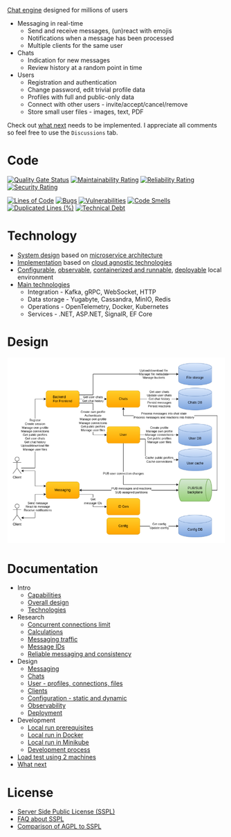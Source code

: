 [Chat engine](docs/intro-capabilities.md) designed for millions of users

* Messaging in real-time
  - Send and receive messages, (un)react with emojis
  - Notifications when a message has been processed
  - Multiple clients for the same user
* Chats
  - Indication for new messages
  - Review history at a random point in time
* Users
  - Registration and authentication
  - Change password, edit trivial profile data
  - Profiles with full and public-only data
  - Connect with other users - invite/accept/cancel/remove
  - Store small user files - images, text, PDF

Check out [what next](docs/what-next.md) needs to be implemented. I appreciate all comments so feel free to use the `Discussions` tab.

# Code

[![Quality Gate Status](https://sonarcloud.io/api/project_badges/measure?project=cvetomir-todorov_CecoChat&metric=alert_status)](https://sonarcloud.io/dashboard?id=cvetomir-todorov_CecoChat)
[![Maintainability Rating](https://sonarcloud.io/api/project_badges/measure?project=cvetomir-todorov_CecoChat&metric=sqale_rating)](https://sonarcloud.io/dashboard?id=cvetomir-todorov_CecoChat)
[![Reliability Rating](https://sonarcloud.io/api/project_badges/measure?project=cvetomir-todorov_CecoChat&metric=reliability_rating)](https://sonarcloud.io/dashboard?id=cvetomir-todorov_CecoChat)
[![Security Rating](https://sonarcloud.io/api/project_badges/measure?project=cvetomir-todorov_CecoChat&metric=security_rating)](https://sonarcloud.io/dashboard?id=cvetomir-todorov_CecoChat)

[![Lines of Code](https://sonarcloud.io/api/project_badges/measure?project=cvetomir-todorov_CecoChat&metric=ncloc)](https://sonarcloud.io/dashboard?id=cvetomir-todorov_CecoChat)
[![Bugs](https://sonarcloud.io/api/project_badges/measure?project=cvetomir-todorov_CecoChat&metric=bugs)](https://sonarcloud.io/dashboard?id=cvetomir-todorov_CecoChat)
[![Vulnerabilities](https://sonarcloud.io/api/project_badges/measure?project=cvetomir-todorov_CecoChat&metric=vulnerabilities)](https://sonarcloud.io/dashboard?id=cvetomir-todorov_CecoChat)
[![Code Smells](https://sonarcloud.io/api/project_badges/measure?project=cvetomir-todorov_CecoChat&metric=code_smells)](https://sonarcloud.io/dashboard?id=cvetomir-todorov_CecoChat)
[![Duplicated Lines (%)](https://sonarcloud.io/api/project_badges/measure?project=cvetomir-todorov_CecoChat&metric=duplicated_lines_density)](https://sonarcloud.io/dashboard?id=cvetomir-todorov_CecoChat)
[![Technical Debt](https://sonarcloud.io/api/project_badges/measure?project=cvetomir-todorov_CecoChat&metric=sqale_index)](https://sonarcloud.io/dashboard?id=cvetomir-todorov_CecoChat)

# Technology

* [System design](docs/intro-design.md) based on [microservice architecture](https://microservices.io/)
* [Implementation](source) based on [cloud agnostic technologies](docs/intro-technologies.md)
* [Configurable](docs/design-configuration.md), [observable](docs/design-observability.md), [containerized and runnable](docs/dev-run-prerequisites.md), [deployable](docs/design-deployment.md) local environment
* [Main technologies](docs/intro-technologies.md)
  - Integration - Kafka, gRPC, WebSocket, HTTP
  - Data storage - Yugabyte, Cassandra, MinIO, Redis
  - Operations - OpenTelemetry, Docker, Kubernetes
  - Services - .NET, ASP.NET, SignalR, EF Core

# Design

![Design](docs/images/cecochat-overall.png)

# Documentation

* Intro
  - [Capabilities](docs/intro-capabilities.md)
  - [Overall design](docs/intro-design.md)
  - [Technologies](docs/intro-technologies.md)
* Research
  - [Concurrent connections limit](docs/research-connection-limit.md)
  - [Calculations](docs/research-calculations.md)
  - [Messaging traffic](docs/research-messaging-traffic.md)
  - [Message IDs](docs/research-message-ids.md)
  - [Reliable messaging and consistency](docs/research-reliable-messaging-consistency.md)
* Design
  - [Messaging](docs/design-messaging.md)
  - [Chats](docs/design-chats.md)
  - [User - profiles, connections, files](docs/design-users.md)
  - [Clients](docs/design-clients.md)
  - [Configuration - static and dynamic](docs/design-configuration.md)
  - [Observability](docs/design-observability.md)
  - [Deployment](docs/design-deployment.md)
* Development
  - [Local run prerequisites](docs/dev-run-prerequisites.md)
  - [Local run in Docker](docs/dev-run-docker.md)
  - [Local run in Minikube](docs/dev-run-minikube.md)
  - [Development process](docs/dev-process.md)
* [Load test using 2 machines](docs/load-test.md)
* [What next](docs/what-next.md)

# License

* [Server Side Public License (SSPL)](https://www.mongodb.com/licensing/server-side-public-license)
* [FAQ about SSPL](https://www.mongodb.com/licensing/server-side-public-license/faq)
* [Comparison of AGPL to SSPL](https://webassets.mongodb.com/_com_assets/legal/SSPL-compared-to-AGPL.pdf)
